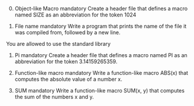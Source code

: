 0. Object-like Macro
mandatory
Create a header file that defines a macro named SIZE as an abbreviation for the token 1024

2. File name
mandatory
Write a program that prints the name of the file it was compiled from, followed by a new line.

You are allowed to use the standard library

1. Pi
mandatory
Create a header file that defines a macro named PI as an abbreviation for the token 3.14159265359.

3. Function-like macro
mandatory
Write a function-like macro ABS(x) that computes the absolute value of a number x.

4. SUM
mandatory
Write a function-like macro SUM(x, y) that computes the sum of the numbers x and y.
